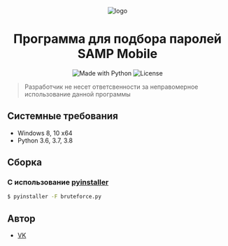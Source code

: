<p align="center">
    <img alt="logo" src="https://samp-mobile.com/style/img/logo.png">
</p>

<h1 align="center">Программа для подбора паролей SAMP Mobile</h1>

<p align="center">
    <img alt="Made with Python" src="https://img.shields.io/badge/Made%20with-Python-%23FFD242?logo=python&logoColor=white">
    <img alt="License" src="https://img.shields.io/github/license/UHl0aG9uZWVy/SA-MP-Mobile-Bruteforce?style=flat-square)">
</p>

> Разработчик не несет ответсвенности за неправомерное использование данной программы

## Системные требования
- Windows 8, 10 x64
- Python 3.6, 3.7, 3.8

## Сборка
### С использование [pyinstaller](https://www.pyinstaller.org/)
```bash
$ pyinstaller -F bruteforce.py
```

## Автор
- [VK](https://vk.com/vegvs)
